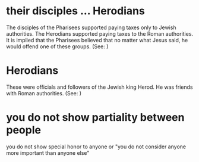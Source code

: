 
# their disciples ... Herodians
The disciples of the Pharisees supported paying taxes only to Jewish authorities. The Herodians supported paying taxes to the Roman authorities. It is implied that the Pharisees believed that no matter what Jesus said, he would offend one of these groups. (See: )

# Herodians
These were officials and followers of the Jewish king Herod. He was friends with Roman authorities. (See: )

# you do not show partiality between people
you do not show special honor to anyone or "you do not consider anyone more important than anyone else"